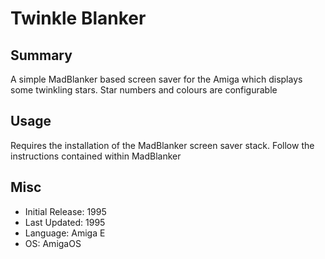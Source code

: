 # Twinkle Blanker
## Summary

A simple MadBlanker based screen saver for the Amiga which displays some
twinkling stars. Star numbers and colours are configurable

## Usage

Requires the installation of the MadBlanker screen saver stack. Follow the
instructions contained within MadBlanker

## Misc

- Initial Release: 1995
- Last Updated: 1995
- Language: Amiga E
- OS: AmigaOS
